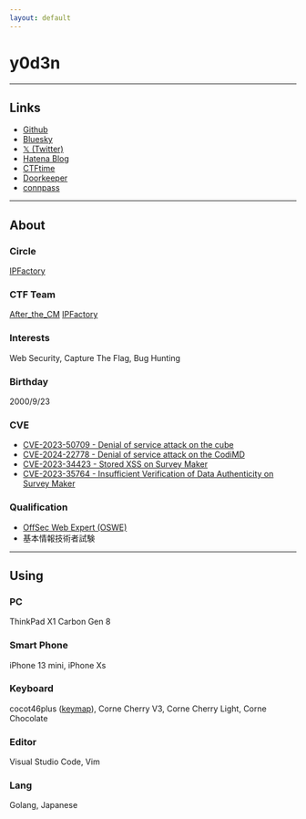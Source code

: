```yaml
---
layout: default
---
```

# y0d3n

* * *

## Links

- [Github](https://github.com/y0d3n)
- [Bluesky](https://bsky.app/profile/y0d3n.bsky.social)
- [𝕏 (Twitter)](https://twitter.com/y0d3n)
- [Hatena Blog](https://y0d3n.hatenablog.com/)
- [CTFtime](https://ctftime.org/user/79132)
- [Doorkeeper](https://www.doorkeeper.jp/users/r21st0rebfcyfavo8444jedme10z7r)
- [connpass](https://connpass.com/user/kirby923ya/)

* * *

## About

### Circle

[IPFactory](https://ipfactory.github.io/)

### CTF Team

[After_the_CM](https://ctftime.org/team/118161)
[IPFactory](https://ctftime.org/team/11420)

### Interests

Web Security, Capture The Flag, Bug Hunting

### Birthday

2000/9/23

### CVE

- [CVE-2023-50709 - Denial of service attack on the cube](https://github.com/cube-js/cube/security/advisories/GHSA-9759-3276-g2pm)
- [CVE-2024-22778 - Denial of service attack on the CodiMD](https://github.com/hackmdio/codimd/issues/1846)
- [CVE-2023-34423 - Stored XSS on Survey Maker](https://jvn.jp/jp/JVN51098626/)
- [CVE-2023-35764 - Insufficient Verification of Data Authenticity on Survey Maker](https://jvn.jp/jp/JVN51098626/)

### Qualification

- [OffSec Web Expert (OSWE)](https://www.credential.net/1795b0db-f7ba-4984-ae88-838790037e2f)
- 基本情報技術者試験

* * *

## Using

### PC

ThinkPad X1 Carbon Gen 8

### Smart Phone

iPhone 13 mini, iPhone Xs

### Keyboard

cocot46plus ([keymap](https://remap-keys.app/catalog/JPk6Ey9xB6yrr5TDqoLh/keymap?id=lZBYnv19INZpBX0zqAox)), Corne Cherry V3, Corne Cherry Light, Corne Chocolate

### Editor

Visual Studio Code, Vim

### Lang

Golang, Japanese
